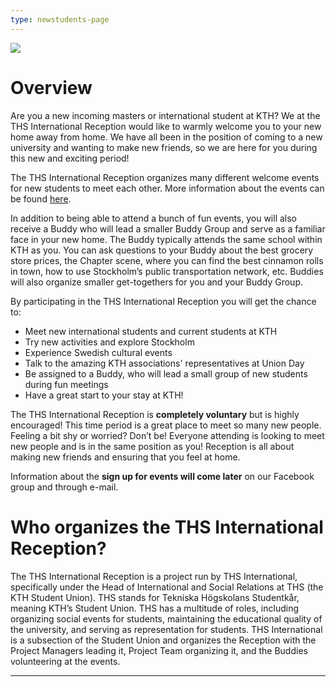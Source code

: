 ```yaml
---
type: newstudents-page
---
```

![](/./welcome-to-the-reception-.png)

# Overview

Are you a new incoming masters or international student at KTH? We at the THS International Reception would like to warmly welcome you to your new home away from home. We have all been in the position of coming to a new university and wanting to make new friends, so we are here for you during this new and exciting period!

The THS International Reception organizes many different welcome events for new students to meet each other. More information about the events can be found [here](https://www.thsint.se/events).

In addition to being able to attend a bunch of fun events, you will also receive a Buddy who will lead a smaller Buddy Group and serve as a familiar face in your new home. The Buddy typically attends the same school within KTH as you. You can ask questions to your Buddy about the best grocery store prices, the Chapter scene, where you can find the best cinnamon rolls in town, how to use Stockholm’s public transportation network, etc. Buddies will also organize smaller get-togethers for you and your Buddy Group. 

By participating in the THS International Reception you will get the chance to:

* Meet new international students and current students at KTH
* Try new activities and explore Stockholm
* Experience Swedish cultural events
* Talk to the amazing KTH associations' representatives at Union Day
* Be assigned to a Buddy, who will lead a small group of new students during fun meetings
* Have a great start to your stay at KTH!

The THS International Reception is **completely voluntary** but is highly encouraged! This time period is a great place to meet so many new people. Feeling a bit shy or worried? Don’t be! Everyone attending is looking to meet new people and is in the same position as you! Reception is all about making new friends and ensuring that you feel at home. 

Information about the **sign up for events will come later** on our Facebook group and through e-mail. 

# Who organizes the THS International Reception?

The THS International Reception is a project run by THS International, specifically under the Head of International and Social Relations at THS (the KTH Student Union). THS stands for Tekniska Högskolans Studentkår, meaning KTH’s Student Union. THS has a multitude of roles, including organizing social events for students, maintaining the educational quality of the university, and serving as representation for students. THS International is a subsection of the Student Union and organizes the Reception with the Project Managers leading it, Project Team organizing it, and the Buddies volunteering at the events.

- - -
